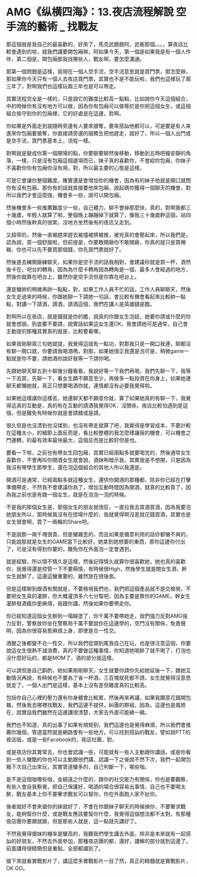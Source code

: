 # AMG《纵横四海》：13.夜店流程解說  空手流的藝術 _ 找戰友

那這個就是我自己的最喜歡的，好來了，馬克武題題阿，武衝那個。。。，算夜店比較會遇到的啦，就我們講要開包廂嘛，阿如果今天，第一個是如果我是有一個人作伴，第二個是，開包廂那我找哪些人，戰友啊，要怎麼溝通。

那第一個問題是這樣，我現在一個人空手流，空手流意思就是買門票，那怎麼辦，那如果你今天只有一個人去夜店買門票，其實也不是不能玩啦，我們也這樣玩了兩三年了，對啊我們也這樣玩兩三年也是可以帶走。

其實流程完全是一樣的，只是說它的難度比較高一點點，比如說你今天這個組合，中的時候你有沒有地方可以做，因為你有包廂可以做等於是你把這個女生，或這個組合挨守到你的包廂裡，它的好處是在這邊，對啊。

你如果是外面走到就隨時旁邊有人要來搶奪，要來搭訕他都可以，可是要是有人來進來你包廂要搶奪，你直接請旁邊的服務生把他趕走，就好了，所以一個人出門或是空手流，買門票基本上，流程一樣。

對啊就是變成你第一個開場的點，你要聊要聊然後移動，移動到五時吧檯安靜的角落，一樣，只是沒有包廂這個選項而已，妹子真的喜歡你，不會給你包廂，你妹子不喜歡你你有包廂你沒有用，對，所以最主要的心態是這樣。

可是它會讓你整個難度，確實還是會增加你的機會，因為有的妹子他就是開口就問你有沒有包廂，那你有的話就直接要他來包廂，說起碼你獲得一個聊天的機會，對所以我們才會這麼強，機會多一些，說可以開包廂。

然後機會多一些推薦難度少一些，自己體力，聊不會掉那麼快，真的，對啊我都三十幾歲，年輕人就算了啦，整個晚上蹦蹦掉下就算了，像我三十幾歲幹這個，站四個小時然後幹真的很累，沒地方坐然後有的夜店又走到。

又超窄的，然後一直被趕來趕去被撞被擠被推，被兇真的會壓起來，所以我們是，認為說，買一個舒服啦，但前提是，你要敢開廠你不敢開廠，你真的就只是買帽箱，你也可以先不要買那個錢，你先買門票就好了。

然後進去練開廠練聊天，如果你是空手流的話我相對，會建議你就是買一杯，酒然後卡在，吧台的轉角，因為為什麼卡轉角因為轉角是一個，最多人會經過的地方，然後你就靠在吧台上，雖然你是空手流但是你靠在吧台上。

還是蠻帥的稍微再帥一點點，對，如果工作人員不忙的話，工作人員聊聊天，然後女生走過來的時候，你跟她聊一下請她一句話，會比較有機會看起來比較帥一點點，對講一下請酒，請酒，請酒這個，我們在講人是英雄錢是膽。

對啊所以在夜店，就是錢就是你的膽，說真的你跟女生泡妞，她要你請或什麼的你就會想說，到底要不要請，說實話如果這女生還OK，我會請她可是通常，自己會主動提的那種其實真的就是，比較要看哪。

如果我剛聊兩三句她就提，我覺得這就有一點功，對那我只是一開口我連，聊都沒有聊一開口就，你要請我喝酒嗎，對那，如果她很正我還是泡可是，稍微game一點就是你不要，請她酒你說好我等一下請你喝。

先跟她聊天聊五到十聊幾分鐘看看，我說好等一下我們再喝，我們先聊一下，我等一下去買，先聊一下，看女生願不願意至少，再做多一點投資在你身上，如果她連聊天都懶她就，真正只想要喝酒你就，連情都沒有必要我覺得啦。

如果她這樣講你這樣丟，她連聊天都不願意你就，算了如果她真的有聊一下，我覺得這真的互動是，真的有在互動的請酒我覺得OK，沒關係，夜店比較怕遇到是這個，但是難免有時候你就是會請錯或是請。

很久但是也沒清到也沒揉到，也沒有帶走就算了吧，我覺得是學習成本，不要計較在這種太小，的細節上面反而是，看比較整體的我怎麼樣讓我的機會，可以機會之門運轉，的最有效率最快最大，這個反而是比較好但是也。

要看一下啦，之前也有帶女生回包廂，其實已經兩點多就要喝完的，然後通常女生喜歡你，不會再叫你開酒女生就會說，酒妹咧暗示我，其實我是不想開，只是因為我沒有帶學生那學生，還在泡這個組合的其他人所以我還是。

開酒可是通常，已經兩點多就這種女生，還供你開酒的那種都，除非你已經在打擊準備帶走，不然我不會建議你為了，增加互動時間因為開酒，就真的比較貴了，因為我之前也是有跟一個女生，就是在泡泡一泡的時候。

不是我的那個女生是，那個女生的朋友就很狂，一直拉我去買酒買酒，因為我要泡她朋友所以，那時候我沒有在控場什麼的，我就覺得啊沒差就花錢買酒，其實也是女生很會啊，買了一兩輪的Share吧。

不是說那一兩千塊很貴，但是蠻雞歪的，而且如果是備意利用的話你都蠻不爽的，只能說那就是女生的GAME當下比較好，她拿到她想要的東西，那你這邊你付出了，可是沒有得到你要的，難免你在外面泡一定會遇到。

就是經驗，所以情不情久是這樣，然後記得情久就算你很喜歡她，她也真的喜歡你，我覺得還是控管一下不要萌情，有時候很High，然後學生就是關女生酒，幹女生就醉了，這邊這蠻重要的，雖然放在很後面。

但是這樣聊到跟酒有關就是，不要檢視我們也，我們把這個產品就不是交檢視，不要把女生真的灌醉，你大概灌頂多六七分幫吧，因為主要是靠你的GAME，幹女生灌醉發酒瘋你更麻煩，我跟你講，然後如果你要帶走你。

你已經知道這個女生醉到一塌糊塗了，你千萬不要帶她走，我們強力反對AMG強力反對，警察放你坐在警察局千萬不要說你在這邊學的，空門沒有關係，免責聲明，因為你很容易惹麻煩上身，即使是合一性交。

酒醒之後都變不合一性交，所以我們從頭到尾我自己在玩，也是很注意這個，你要說這女生很熱不減浪費，真的不要做這種事情，你知道她喝醉了就不喝了，打泡也沒什麼好玩的，都是MOM了，酒的部分就這樣。

可以請但是自己斟酌，她如果剛剛聊天，女生就要你請你先給她延後一下，跟她互動情況再說，有時候也不要為了省一杯酒，三百塊就死都不請，女生就覺得沒意思就走了，一個人出門是這樣，基本上沒有差但難度真的比較高。

包括你自己心裡的壓力還有你身體會比較累，然後再來再講，如果我願意花錢開包箱，然後我去哪裡找戰友，我們這邊不提供，糾團的群組，因為，這邊也是風險在，說實話我們雖然在這邊講很清楚，大家去外面可能繞一繞。

我們也不知道，真的出事了如果有規矩到，我們這邊也是覺得麻煩，所以我們會推薦你幾個，管道當然就是網路會有一些地方，可以找到搭訕的戰友，譬如說PTT的夜店版，或是一些Facebook的，夜店社團，對。

或是夜店你其實常去，你也會認識一些，可能就有一些人主動跟你講話，或是你看到一些人蠻酷的你也可以主動跟他們講，認識一下之後說不然下次，我們一起開包箱下次自己出來玩，其實管道蠻多的，自己判斷一下，哪些咖。

是不是這個咖哪些咖，金額遠之什麼的，跟你的社交能力有關係，你也是要觀察，有些人會自我察覺，把自己保護好，喝酒的場合很容易出事情，自己也不要喝太醉，戰友基本上你不要奢求戰友可以幫你，你在外面跑人家不扯你。

後者就好不會來搶你的妹就好了，不會在你跟妹子聊天的時候損你，不要奢求戰友，能夠幫你什麼，或是戰友應該要幫你什麼，我覺得這個想法都不太對，有那種夜店團你要跟就跟，但是那些人就是，這一點就先講好了。

不然我覺得搶妹的機率是蠻高的，我聽我們學生講去外面，除非是本來就有一起搭訕的好朋友，不然去外面參加，那種夜店團的都，還好，講解的部分就到這邊了，前面講得很精簡但是重點，全部都講到了。

接下來就看實戰影片了，講這麼多實戰影片一目了然，真正的精髓就是實戰影片，OK GO。